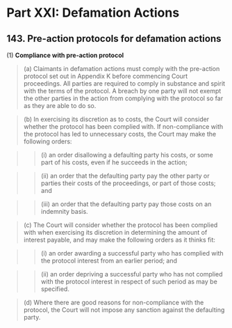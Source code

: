 # Part XXI: Defamation Actions

## 143. Pre-action protocols for defamation actions

(1) **Compliance with pre-action protocol**

> (a)  Claimants in defamation actions must comply with the pre-action protocol set out in Appendix K before commencing Court proceedings. All parties are required to comply in substance and spirit with the terms of the protocol. A breach by one party will not exempt the other parties in the action from complying with the protocol so far as they are able to do so.

> (b)  In exercising its discretion as to costs, the Court will consider whether the protocol has been complied with. If non-compliance with the protocol has led to unnecessary costs, the Court may make the following orders:

>> (i)  an order disallowing a defaulting party his costs, or some part of his costs, even if he succeeds in the action;

>> (ii)  an order that the defaulting party pay the other party or parties their costs of the proceedings, or part of those costs; and

>> (iii)  an order that the defaulting party pay those costs on an indemnity basis.

> (c)  The Court will consider whether the protocol has been complied with when exercising its discretion in determining the amount of interest payable, and may make the following orders as it thinks fit:

>> (i) an order awarding a successful party who has complied with the protocol interest from an earlier period; and

>> (ii)  an order depriving a successful party who has not complied with the protocol interest in respect of such period as may be specified.

> (d) Where there are good reasons for non-compliance with the protocol, the Court will not impose any sanction against the defaulting party.

